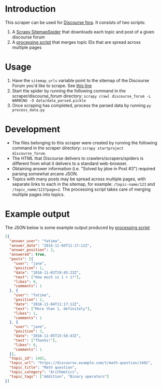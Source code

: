 # Introduction
This scraper can be used for [Discourse fora](https://www.discourse.org/). It consists of two scripts:
1. A [Scrapy SitemapSpider](https://docs.scrapy.org/en/latest/topics/spiders.html#sitemapspider) that downloads each topic and post of a given discourse forum
2. A [processing script](process_data.py) that merges topic IDs that are spread across multiple pages

# Usage
1. Have the `sitemap_urls` variable point to the sitemap of the Discourse Forum you'd like to scrape. See [this line](discourse_forum/spiders/spider.py#L7)
2. Start the spider by running the following command in the scraper/discourse_forum directory: `scrapy crawl discourse_forum -L WARNING -O data/data_parsed.pickle`
3. Once scraping has completed, process the parsed data by running `py process_data.py`

# Development
* The files belonging to this scraper were created by running the following command in the scraper directory: `scrapy startproject discourse_forum`. 
* The HTML that Discourse delivers to crawlers/scrapers/spiders is different from what it delivers to a standard web-browser.
* Obtaining answer information (i.e. "Solved by jdoe in Post #3") required parsing somewhat arcane JSON.
* Topics with many posts may be spread across multiple pages, with separate links to each in the sitemap, for example: `/topic-name/123` and `/topic_name/123?page=2`. The processing script takes care of merging multiple pages into topics.

# Example output
The JSON below is some example output produced by [processing script](process_data.py)
```json
[{
  "answer_user": "fatima",
  "answer_date": "2016-11-04T11:17:12Z",
  "answer_position": 2,
  "answered": true,
  "posts": [{
    "user": "jane",
    "position": 1,
    "date": "2016-11-03T19:45:23Z",
    "text": ["How much is 1 + 1?"],
    "likes": 0,
    "comments": 1
  }, {
    "user": "fatima",
    "position": 2,
    "date": "2016-11-04T11:17:12Z",
    "text": ["More than 1, definitely"],
    "likes": 1,
    "comments": 1
  }, {
    "user": "jane",
    "position": 3,
    "date": "2016-11-05T15:58:43Z",
    "text": ["Thanks!"],
    "likes": 0,
    "comments": 1
  }],
  "topic_id": 1402,
  "topic_url": "https://discourse.example.com/t/math-question/1402",
  "topic_title": "Math question",
  "topic_category": "Arithmetics",
  "topic_tags": ["Addition", "Binary operators"]
}]
```

